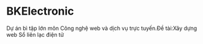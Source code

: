 # BKElectronic
Dự án bì tập lớn môn Công nghệ web và dịch vụ trực tuyến.Đề tài:Xây dựng web Sổ liên lạc điện tử


